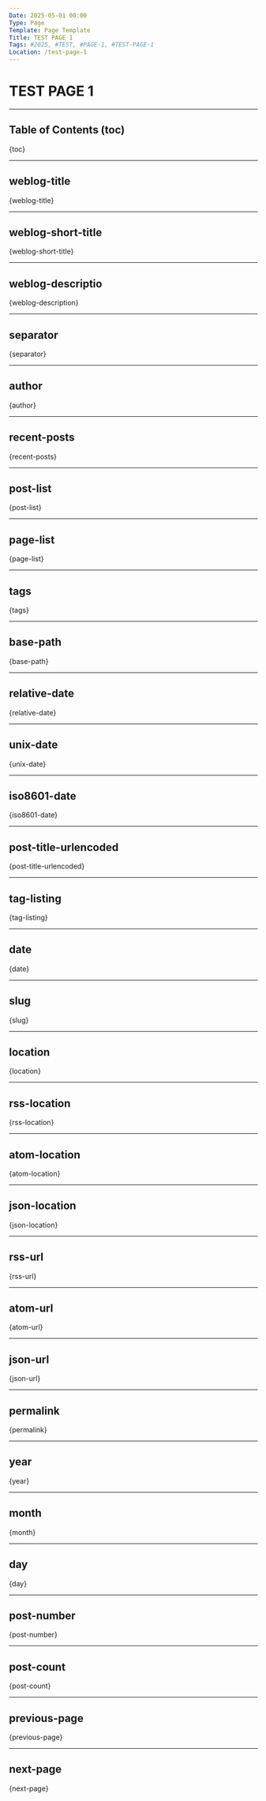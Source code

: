 ```yaml
---
Date: 2025-05-01 00:00
Type: Page
Template: Page Template
Title: TEST PAGE 1
Tags: #2025, #TEST, #PAGE-1, #TEST-PAGE-1
Location: /test-page-1
---
```


# TEST PAGE 1

---

## Table of Contents (toc)

{toc}

---

## weblog-title

{weblog-title}

---

## weblog-short-title

{weblog-short-title}

---

## weblog-descriptio

{weblog-description}

---

## separator 

{separator}

---

## author

{author}

---

## recent-posts

{recent-posts}

---

## post-list

{post-list}

---

## page-list

{page-list}

---

## tags

{tags}

---

## base-path

{base-path}

---

## relative-date


{relative-date}

---

## unix-date

{unix-date}

---

## iso8601-date

{iso8601-date}

---

## post-title-urlencoded

{post-title-urlencoded}

---

## tag-listing

{tag-listing}

---

## date

{date}

---

## slug

{slug}

---

## location

{location}

---

## rss-location

{rss-location}

---

## atom-location

{atom-location}

---

## json-location

{json-location}

---

## rss-url

{rss-url}

---

## atom-url

{atom-url}

---

## json-url

{json-url}

---

## permalink

{permalink}

---

## year

{year}

---

## month

{month}

---

## day

{day}

---

## post-number

{post-number}

---

## post-count

{post-count}

---

## previous-page

{previous-page}

---

## next-page

{next-page}
